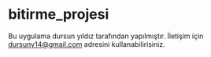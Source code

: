 # bitirme_projesi
Bu uygulama dursun yıldız tarafından yapılmıştır. 
İletişim için dursuny14@gmail.com adresini kullanabilirisiniz.
